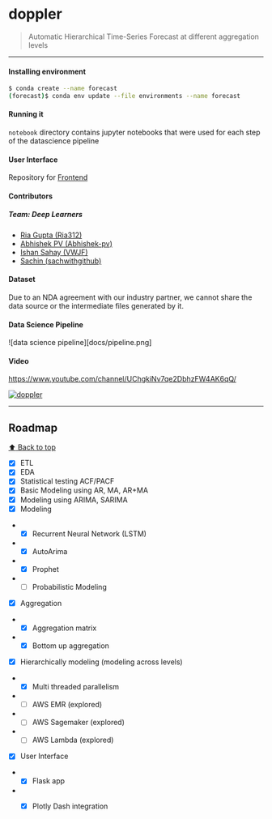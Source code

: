 # doppler

> Automatic Hierarchical Time-Series Forecast at different aggregation levels

***

#### Installing environment
```bash
$ conda create --name forecast
(forecast)$ conda env update --file environments --name forecast
```

#### Running it

`notebook` directory contains jupyter notebooks that were used for each step of the datascience pipeline

#### User Interface

Repository for [Frontend](https://github.com/sachwithgithub/doppler-frontend)

#### Contributors
##### Team: Deep Learners
- [Ria Gupta (Ria312)](https://github.com/Ria312)
- [Abhishek PV (Abhishek-pv)](https://github.com/Abhishek-pv)
- [Ishan Sahay (VWJF)](https://github.com/VWJF)
- [Sachin (sachwithgithub)](https://github.com/sachwithgithub)

#### Dataset

Due to an NDA agreement with our industry partner, we cannot share the data source or the intermediate files generated by it.

#### Data Science Pipeline

![data science pipeline][docs/pipeline.png]

#### Video
https://www.youtube.com/channel/UChgkiNv7qe2DbhzFW4AK6qQ/

[![doppler](http://img.youtube.com/vi/UChgkiNv7qe2DbhzFW4AK6qQ/0.jpg)](https://www.youtube.com/channel/UChgkiNv7qe2DbhzFW4AK6qQ/)


***

## Roadmap
[:arrow_up: Back to top](#doppler)
- [x] ETL
- [x] EDA
- [x] Statistical testing ACF/PACF
- [x] Basic Modeling using AR, MA, AR+MA
- [x] Modeling using ARIMA, SARIMA 
- [x] Modeling
- - [x] Recurrent Neural Network (LSTM)
- - [x] AutoArima
- - [x] Prophet
- - [ ] Probabilistic Modeling
- [x] Aggregation
- - [x] Aggregation matrix
- - [x] Bottom up aggregation
- [x] Hierarchically modeling (modeling across levels)
- - [x] Multi threaded parallelism
- - [ ] AWS EMR (explored)
- - [ ] AWS Sagemaker (explored)
- - [ ] AWS Lambda (explored)
- [x] User Interface 
- - [x] Flask app
- - [x] Plotly Dash integration



